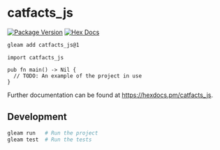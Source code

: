 # catfacts_js

[![Package Version](https://img.shields.io/hexpm/v/catfacts_js)](https://hex.pm/packages/catfacts_js)
[![Hex Docs](https://img.shields.io/badge/hex-docs-ffaff3)](https://hexdocs.pm/catfacts_js/)

```sh
gleam add catfacts_js@1
```
```gleam
import catfacts_js

pub fn main() -> Nil {
  // TODO: An example of the project in use
}
```

Further documentation can be found at <https://hexdocs.pm/catfacts_js>.

## Development

```sh
gleam run   # Run the project
gleam test  # Run the tests
```
